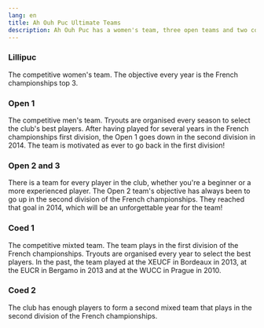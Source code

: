 ```yaml
---
lang: en
title: Ah Ouh Puc Ultimate Teams
description: Ah Ouh Puc has a women's team, three open teams and two coed teams that participate every year in the French championships
---
```


### Lillipuc

The competitive women's team. The objective every year is the French championships top 3.

### Open 1

The competitive men's team. Tryouts are organised every season to select the club's best players. After having played for several years in the French championships first division, the Open 1 goes down in the second division in 2014. The team is motivated as ever to go back in the first division!

### Open 2 and 3

There is a team for every player in the club, whether you're a beginner or a more experienced player. The Open 2 team's objective has always been to go up in the second division of the French championships. They reached that goal in 2014, which will be an unforgettable year for the team!

### Coed 1

The competitive mixted team. The team plays in the first division of the French championships. Tryouts are organised every year to select the best players. In the past, the team played at the XEUCF in Bordeaux in 2013, at the EUCR in Bergamo in 2013 and at the WUCC in Prague in 2010.

### Coed 2

The club has enough players to form a second mixed team that plays in the second division of the French championships.
